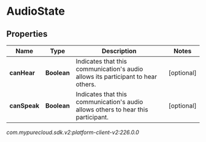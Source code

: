# AudioState


## Properties

| Name | Type | Description | Notes |
| ------------ | ------------- | ------------- | ------------- |
| **canHear** | **Boolean** | Indicates that this communication's audio allows its participant to hear others. |  [optional] |
| **canSpeak** | **Boolean** | Indicates that this communication's audio allows others to hear this participant. |  [optional] |




_com.mypurecloud.sdk.v2:platform-client-v2:226.0.0_
